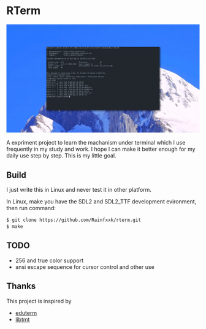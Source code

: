 # RTerm

![example.png](https://github.com/Rainfxxk/rterm/blob/main/img/example.png?raw=true)

A expriment project to learn the machanism under terminal which I use frequently in my study and work. I hope I can make it better enough for my daily use step by step. This is my little goal.

## Build

I just write this in Linux and never test it in other platform.

In Linux, make you have the SDL2 and SDL2_TTF development evironment, then run command:

```sh
$ git clone https://github.com/Rainfxxk/rterm.git
$ make
```

## TODO

- 256 and true color support
- ansi escape sequence for cursor control and other use

## Thanks

This project is inspired by 

- [eduterm](https://www.uninformativ.de/git/eduterm)
- [libtmt](https://github.com/hardentoo/libtmt)
